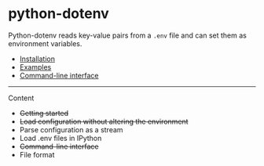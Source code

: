 # python-dotenv

Python-dotenv reads key-value pairs from a `.env` file and can set them as environment
variables.

- [Installation](installation.md)
- [Examples](examples.md)
- [Command-line interface](cli.md)

---

Content

- ~~Getting started~~
- ~~Load configuration without altering the environment~~
- Parse configuration as a stream
- Load .env files in IPython
- ~~Command-line interface~~
- File format
